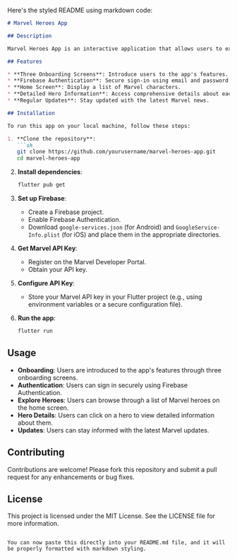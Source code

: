 Here's the styled README using markdown code:

```markdown
# Marvel Heroes App

## Description

Marvel Heroes App is an interactive application that allows users to explore and discover Marvel characters. With features like detailed hero profiles and regular updates, users can dive deep into the Marvel universe.

## Features

* **Three Onboarding Screens**: Introduce users to the app's features.
* **Firebase Authentication**: Secure sign-in using email and password.
* **Home Screen**: Display a list of Marvel characters.
* **Detailed Hero Information**: Access comprehensive details about each Marvel character.
* **Regular Updates**: Stay updated with the latest Marvel news.

## Installation

To run this app on your local machine, follow these steps:

1. **Clone the repository**:
   ```sh
   git clone https://github.com/yourusername/marvel-heroes-app.git
   cd marvel-heroes-app
   ```

2. **Install dependencies**:
   ```sh
   flutter pub get
   ```

3. **Set up Firebase**:
   * Create a Firebase project.
   * Enable Firebase Authentication.
   * Download `google-services.json` (for Android) and `GoogleService-Info.plist` (for iOS) and place them in the appropriate directories.

4. **Get Marvel API Key**:
   * Register on the Marvel Developer Portal.
   * Obtain your API key.

5. **Configure API Key**:
   * Store your Marvel API key in your Flutter project (e.g., using environment variables or a secure configuration file).

6. **Run the app**:
   ```sh
   flutter run
   ```

## Usage

* **Onboarding**: Users are introduced to the app's features through three onboarding screens.
* **Authentication**: Users can sign in securely using Firebase Authentication.
* **Explore Heroes**: Users can browse through a list of Marvel heroes on the home screen.
* **Hero Details**: Users can click on a hero to view detailed information about them.
* **Updates**: Users can stay informed with the latest Marvel updates.

## Contributing

Contributions are welcome! Please fork this repository and submit a pull request for any enhancements or bug fixes.

## License

This project is licensed under the MIT License. See the LICENSE file for more information.
```

You can now paste this directly into your README.md file, and it will be properly formatted with markdown styling.
